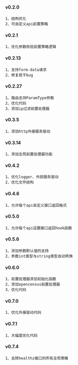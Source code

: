 
#### v0.2.0
    1、结构优化
    2、可自定义api前置策略

#### v0.2.1
    1、优化参数校验前置策略逻辑
    
#### v0.2.13
    1、支持form-data请求
    2、修复若干bug

#### v0.2.27
    1、路由支持ParamType参数
    2、优化代码
    3、添加ip过滤前置处理器

#### v0.3.5
    1、添加http外接服务驱动
    
#### v0.3.14
    1、添加全局前置处理器功能
    
#### v0.4.2
    1、优化logger、外部服务驱动
    2、优化文件结构
    
#### v0.4.6
    1、允许每个api自定义接口返回格式
    
#### v0.5.0
    1、允许每个api设置接口返回hook函数
    
#### v0.5.6
    1、添加参数默认值的支持
    2、参数int类型与string类型自动转换

#### v0.6.0
    1、前置处理器添加初始化函数
    2、添加opencensus前置处理器
    3、优化代码

#### v0.7.0
    1、优化外接驱动代码
    
#### v0.7.1
    1、大幅度优化代码

#### v0.7.4
    1、去除healthz接口的所有全局策略